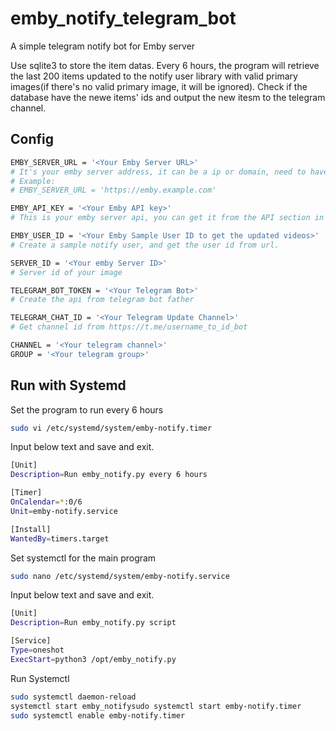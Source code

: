 # emby_notify_telegram_bot
A simple telegram notify bot for Emby server

Use sqlite3 to store the item datas. Every 6 hours, the program will retrieve the last 200 items updated to the notify user library with valid primary images(if there's no valid primary image, it will be ignored). Check if the database have the newe items' ids and output the new itesm to the telegram channel.

## Config

```bash
EMBY_SERVER_URL = '<Your Emby Server URL>'
# It's your emby server address, it can be a ip or domain, need to have http:// or https:// at the front
# Example: 
# EMBY_SERVER_URL = 'https://emby.example.com'

EMBY_API_KEY = '<Your Emby API key>'
# This is your emby server api, you can get it from the API section in your emby server admin panel.

EMBY_USER_ID = '<Your Emby Sample User ID to get the updated videos>'
# Create a sample notify user, and get the user id from url.

SERVER_ID = '<Your emby Server ID>'
# Server id of your image

TELEGRAM_BOT_TOKEN = '<Your Telegram Bot>'
# Create the api from telegram bot father

TELEGRAM_CHAT_ID = '<Your Telegram Update Channel>'
# Get channel id from https://t.me/username_to_id_bot

CHANNEL = '<Your telegram channel>'
GROUP = '<Your telegram group>'
```

## Run with Systemd

Set the program to run every 6 hours

```bash
sudo vi /etc/systemd/system/emby-notify.timer
```

Input below text and save and exit.

```bash
[Unit]
Description=Run emby_notify.py every 6 hours

[Timer]
OnCalendar=*:0/6
Unit=emby-notify.service

[Install]
WantedBy=timers.target
```

Set systemctl for the main program

```bash
sudo nano /etc/systemd/system/emby-notify.service
```

Input below text and save and exit.

```bash
[Unit]
Description=Run emby_notify.py script

[Service]
Type=oneshot
ExecStart=python3 /opt/emby_notify.py
```

Run Systemctl

```bash
sudo systemctl daemon-reload
systemctl start emby_notifysudo systemctl start emby-notify.timer
sudo systemctl enable emby-notify.timer
```
